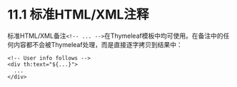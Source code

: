 # 11.1 标准HTML/XML注释
标准HTML/XML备注`<!-- ... -->`在Thymeleaf模板中均可使用。在备注中的任何内容都不会被Thymeleaf处理，而是直接逐字拷贝到结果中：
```
<!-- User info follows -->
<div th:text="${...}">
  ...
</div>
```
